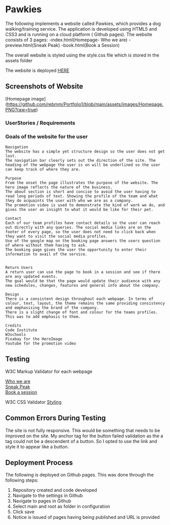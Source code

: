 # Pawkies

The following implements a website called Pawkies, which provides a dog walking/training service.
The application is developed using HTML5 and CSS3 and is running on a cloud platform ( Github pages).
The website consists of 3 pages:
    -index.html(Homepage- Who we are)
    -preview.html(Sneak Peak)
    -book.html(Book a Session)

The overall website is styled using the style.css file which is stored in the assets folder

The website is deployed [HERE](https://8000-rebmm-portfolio1-kn5r0vf2cgb.ws-eu43.gitpod.io/assets/index.html)

## Screenshots of Website 

 [Homepage image] (https://github.com/rebmm/Portfolio1/blob/main/assets/images/Homepage.PNG?raw=true)




### UserStories / Requirements 

### Goals of the website for the user
    Navigation
    The website has a simple yet structure design so the user does not get lost.
    The navigation bar clearly sets out the direction of the site. The heading of the webpage the user is on will be underlined so the user can keep track of where they are.

    Purpose
    From the onset the page illustrates the purpose of the website. The hero image reflects the nature of the business.
    The about section is short and concise to avoid the user having to read long periods of text. Showing the profile of the team and what they do acquaints the user with who we are as a company.
    The promotion video is used to demonstrate the kind of work we do, and gives the user an insight to what it would be like for their pet.

    Contact
    Each of our team profiles have contact details so the user can reach out directly with any queries. The social media links are on the footer of every page, so the user does not need to click back when they want to visit the social media profiles.
    Use of the google map on the booking page answers the users question of where without them having to ask.
    The booking page gives the user the opportunity to enter their information to avail of the service. 


    Return Users
    A return user can use the page to book in a session and see if there are any updated events.
    The goal would be that the page would update their audience with any new schedules, changes, features and general info about the company.

    Design
    There is a consistent design throughout each webpage. In terms of colour, text, layout, the theme remains the same providing consistency and emphasising the brand of the company.
    There is a slight change of font and colour for the teams profiles. This was to add emphasis to them.

    Credits
    Code Institute
    W3schools
    Pixabay for the HeroImage
    Youtube for the promotion video

## Testing 

W3C Markup Validator for each webpage
    
[Who we are](https://validator.w3.org/nu/#textarea) <br>
[Sneak Peak](https://validator.w3.org/nu/#textarea) <br>
[Book a session](https://validator.w3.org/nu/#textarea) <br>

W3C CSS Validator
[Styling](https://jigsaw.w3.org/css-validator/validator)  
    

## Common Errors During Testing ##
The site is not fully responsive. This would be something that needs to be improved on the site.
My anchor tag for the button failed validation as the a tag could not be a descendent of a button. So I opted to use the link and style it to appear like a button.


## Deployment Process ##

The following is deployed on Github pages. This was done through the following steps:
<ol>
<li>Repository created and code developed</li>
<li> Navigate to the settings in Github </li>
<li>Navigate to pages in Github</li>
<li>Select main and root as folder in configuration</li>
<li>Click save</li>
<li>Notice is issued of pages having being published and URL is provided</li>
</ol>









